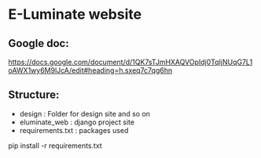 E-Luminate website
==================

Google doc:
-----------

https://docs.google.com/document/d/1QK7sTJmHXAQVOpIdj0TqIjNUqG7L1oAWX1wy6M9lJcA/edit#heading=h.sxeq7c7qg6hn

Structure:
----------

- design : Folder for design site and so on
- eluminate_web : django project site
- requirements.txt : packages used

pip install -r requirements.txt


